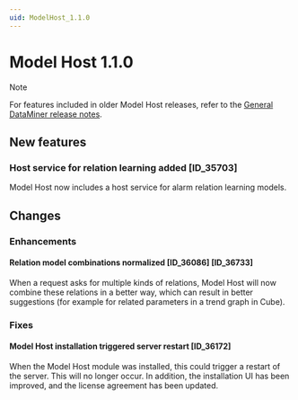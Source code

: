 ```yaml
---
uid: ModelHost_1.1.0
---
```


# Model Host 1.1.0

> [!NOTE]
> For features included in older Model Host releases, refer to the [General DataMiner release notes](xref:DataMiner_General_RNs_index).

## New features

### Host service for relation learning added [ID_35703]

Model Host now includes a host service for alarm relation learning models.

## Changes

### Enhancements

#### Relation model combinations normalized [ID_36086] [ID_36733]

When a request asks for multiple kinds of relations, Model Host will now combine these relations in a better way, which can result in better suggestions (for example for related parameters in a trend graph in Cube).

### Fixes

#### Model Host installation triggered server restart [ID_36172]

When the Model Host module was installed, this could trigger a restart of the server. This will no longer occur. In addition, the installation UI has been improved, and the license agreement has been updated.
